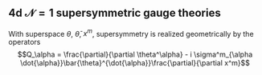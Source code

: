 <head>
    <script src="https://cdn.mathjax.org/mathjax/latest/MathJax.js?config=TeX-AMS-MML_HTMLorMML" type="text/javascript"></script>
    <script type="text/x-mathjax-config">
        MathJax.Hub.Config({
            tex2jax: {
            skipTags: ['script', 'noscript', 'style', 'textarea', 'pre'],
            inlineMath: [['$','$']]
            }
        });
    </script>
</head>


## 4d $\mathcal{N}=1$ supersymmetric gauge theories

With superspace $\theta$, $\bar{\theta}$, $x^m$, supersymmetry is realized geometrically by the operators
$$Q_\alpha = \frac{\partial}{\partial \theta^\alpha} - i \sigma^m_{\alpha \dot{\alpha}}\bar{\theta}^{\dot{\alpha}}\frac{\partial}{\partial x^m}$$
